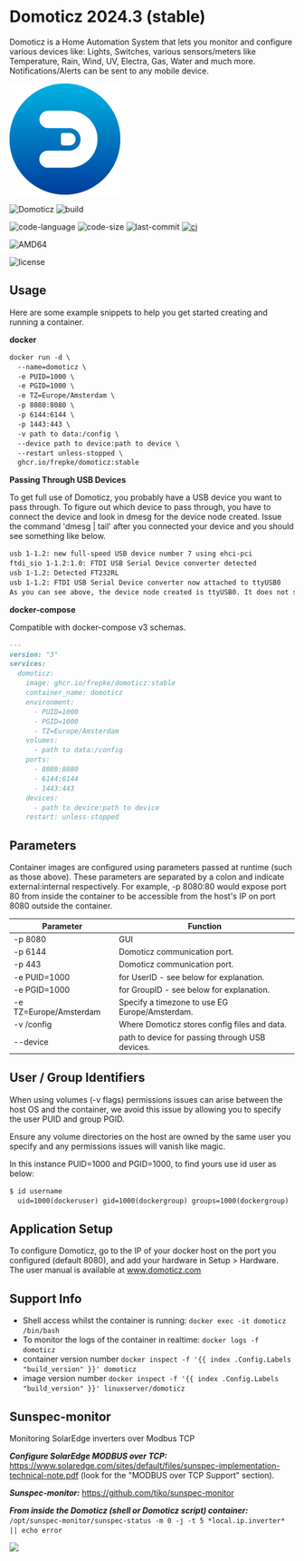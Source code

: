 # Domoticz 2024.3 (stable)

Domoticz is a Home Automation System that lets you monitor and configure various devices like: Lights, Switches, various sensors/meters like Temperature, Rain, Wind, UV, Electra, Gas, Water and much more. Notifications/Alerts can be sent to any mobile device.

[![](https://raw.githubusercontent.com/domoticz/domoticz/master/www/images/logo.png)](https://www.domoticz.com/)

![Domoticz](https://img.shields.io/badge/Domoticz-2024.3-orange)
![build](https://img.shields.io/badge/Build-15869_(stable)-orange)

![code-language](https://img.shields.io/github/languages/top/frepke/domoticz)
![code-size](https://img.shields.io/github/languages/code-size/frepke/domoticz)
![last-commit](https://img.shields.io/github/last-commit/frepke/domoticz/master)
[![ci](https://github.com/frepke/domoticz/actions/workflows/docker-image.yml/badge.svg)](https://github.com/frepke/domoticz/actions/workflows/docker-image.yml)

![AMD64](https://img.shields.io/badge/Architecture-AMD64-darkred)

![license](https://img.shields.io/github/license/Frepke/domoticz)

## Usage

Here are some example snippets to help you get started creating and running a container.

**docker**

```markdown
docker run -d \
  --name=domoticz \
  -e PUID=1000 \
  -e PGID=1000 \
  -e TZ=Europe/Amsterdam \
  -p 8080:8080 \
  -p 6144:6144 \
  -p 1443:443 \
  -v path to data:/config \
  --device path to device:path to device \
  --restart unless-stopped \
  ghcr.io/frepke/domoticz:stable
```

**Passing Through USB Devices**

To get full use of Domoticz, you probably have a USB device you want to pass through. To figure out which device to pass through, you have to connect the device and look in dmesg for the device node created. Issue the command 'dmesg | tail' after you connected your device and you should see something like below.

```markdown
usb 1-1.2: new full-speed USB device number 7 using ehci-pci
ftdi_sio 1-1.2:1.0: FTDI USB Serial Device converter detected
usb 1-1.2: Detected FT232RL
usb 1-1.2: FTDI USB Serial Device converter now attached to ttyUSB0
As you can see above, the device node created is ttyUSB0. It does not say where, but it's almost always in /dev/. The correct tag for passing through this USB device is '--device /dev/ttyUSB0:/dev/ttyUSB0'
```

**docker-compose**

Compatible with docker-compose v3 schemas.

```markdown
---
version: "3"
services:
  domoticz:
    image: ghcr.io/frepke/domoticz:stable
    container_name: domoticz
    environment:
      - PUID=1000
      - PGID=1000
      - TZ=Europe/Amsterdam
    volumes:
      - path to data:/config
    ports:
      - 8080:8080
      - 6144:6144
      - 1443:443
    devices:
      - path to device:path to device
    restart: unless-stopped
```

## Parameters

Container images are configured using parameters passed at runtime (such as those above). These parameters are separated by a colon and indicate external:internal respectively. For example, -p 8080:80 would expose port 80 from inside the container to be accessible from the host's IP on port 8080 outside the container.

Parameter  | Function
------------- | -------------
-p 8080| GUI
-p 6144| Domoticz communication port.
-p 443| Domoticz communication port.
-e PUID=1000| for UserID - see below for explanation.
-e PGID=1000| for GroupID - see below for explanation.
-e TZ=Europe/Amsterdam| Specify a timezone to use EG Europe/Amsterdam.
-v /config| Where Domoticz stores config files and data.
--device| path to device for passing through USB devices.

## User / Group Identifiers

When using volumes (-v flags) permissions issues can arise between the host OS and the container, we avoid this issue by allowing you to specify the user PUID and group PGID.

Ensure any volume directories on the host are owned by the same user you specify and any permissions issues will vanish like magic.

In this instance PUID=1000 and PGID=1000, to find yours use id user as below:

  ```markdown
$ id username
    uid=1000(dockeruser) gid=1000(dockergroup) groups=1000(dockergroup)
```

## Application Setup

To configure Domoticz, go to the IP of your docker host on the port you configured (default 8080), and add your hardware in Setup > Hardware. The user manual is available at www.domoticz.com

## Support Info

- Shell access whilst the container is running: `docker exec -it domoticz /bin/bash`
- To monitor the logs of the container in realtime: `docker logs -f domoticz`
- container version number `docker inspect -f '{{ index .Config.Labels "build_version" }}' domoticz`
- image version number `docker inspect -f '{{ index .Config.Labels "build_version" }}' linuxserver/domoticz`

## Sunspec-monitor

Monitoring SolarEdge inverters over Modbus TCP

***Configure SolarEdge MODBUS over TCP:***
<https://www.solaredge.com/sites/default/files/sunspec-implementation-technical-note.pdf> (look for the "MODBUS over TCP Support" section).

***Sunspec-monitor:*** <https://github.com/tjko/sunspec-monitor>

***From inside the Domoticz (shell or Domoticz script) container:***
`/opt/sunspec-monitor/sunspec-status -m 0 -j -t 5 *local.ip.inverter* || echo error`



<a href="https://www.buymeacoffee.com/frepke"><img src="https://img.buymeacoffee.com/button-api/?text=Buy me a coffee&emoji=&slug=frepke&button_colour=5F7FFF&font_colour=ffffff&font_family=Cookie&outline_colour=000000&coffee_colour=FFDD00"></a>
